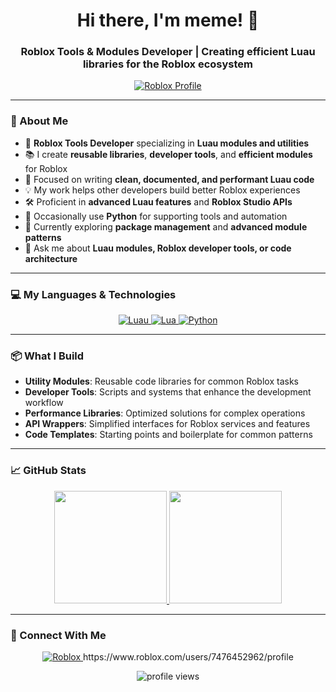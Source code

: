 <h1 align="center">Hi there, I'm meme! 👋</h1>
<h3 align="center">Roblox Tools & Modules Developer | Creating efficient Luau libraries for the Roblox ecosystem</h3>

<p align="center">
  <a href="https://www.roblox.com/users/7476452962/profile">
    <img src="https://img.shields.io/badge/Username%3A%20ylsxwar__https-black?style=for-the-badge&logo=roblox" alt="Roblox Profile">
  </a>
</p>

---

### 🚀 About Me

- 🔧 **Roblox Tools Developer** specializing in **Luau modules and utilities**
- 📚 I create **reusable libraries**, **developer tools**, and **efficient modules** for Roblox
- 🎯 Focused on writing **clean, documented, and performant Luau code**
- 💡 My work helps other developers build better Roblox experiences
- 🛠️ Proficient in **advanced Luau features** and **Roblox Studio APIs**
- 🔄 Occasionally use **Python** for supporting tools and automation
- 🌱 Currently exploring **package management** and **advanced module patterns**
- 💬 Ask me about **Luau modules, Roblox developer tools, or code architecture**

---

### 💻 My Languages & Technologies

<p align="center">
  <a href="https://create.roblox.com/docs/reference/engine/luau">
    <img src="https://img.shields.io/badge/Luau-%2300A2FF?style=for-the-badge&logo=luau&labelColor=black" alt="Luau">
  </a>
  <a href="https://www.lua.org/">
    <img src="https://img.shields.io/badge/Lua-blue?style=for-the-badge&logo=lua&labelColor=black" alt="Lua">
  </a>
  <a href="https://www.python.org/">
    <img src="https://img.shields.io/badge/Python-yellow?style=for-the-badge&logo=python&labelColor=black" alt="Python">
  </a>
</p>

---

### 📦 What I Build

- **Utility Modules**: Reusable code libraries for common Roblox tasks
- **Developer Tools**: Scripts and systems that enhance the development workflow
- **Performance Libraries**: Optimized solutions for complex operations
- **API Wrappers**: Simplified interfaces for Roblox services and features
- **Code Templates**: Starting points and boilerplate for common patterns

---

### 📈 GitHub Stats

<p align="center">
  <a href="https://github.com/not-mentally-stable">
    <img height="180em" src="https://github-readme-stats.vercel.app/api?username=not-mentally-stable&show_icons=true&theme=radical&hide_border=true&hide_title=true" />
    <img height="180em" src="https://github-readme-stats.vercel.app/api/top-langs/?username=not-mentally-stable&layout=compact&theme=radical&hide_border=true&hide=html,css,javascript,scss,shell&exclude_repo=repo1,repo2" />
  </a>
</p>

---

### 🔗 Connect With Me

<p align="center">
  <a href="https://www.roblox.com/users/7476452962/profile">
    <img src="https://img.shields.io/badge/Roblox-000000?style=for-the-badge&logo=roblox&logoColor=white" alt="Roblox">
  </a>
  https://www.roblox.com/users/7476452962/profile
</p>

<p align="center">
  <img src="https://komarev.com/ghpvc/?username=not-mentally-stable&label=Profile%20Views&color=0e75b6&style=flat" alt="profile views" />
</p>
